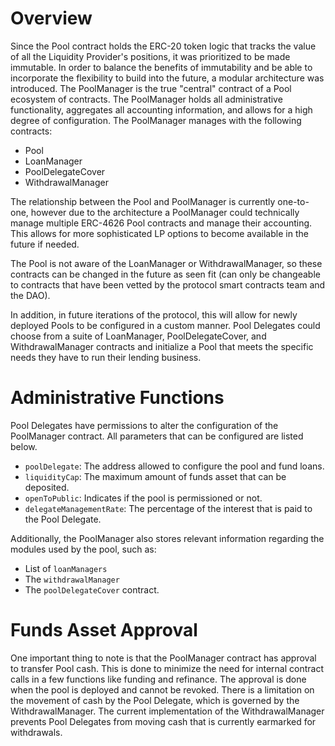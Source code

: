 # Overview

Since the Pool contract holds the ERC-20 token logic that tracks the value of all the Liquidity Provider's positions, it was prioritized to be made immutable. In order to balance the benefits of immutability and be able to incorporate the flexibility to build into the future, a modular architecture was introduced. The PoolManager is the true "central" contract of a Pool ecosystem of contracts. The PoolManager holds all administrative functionality, aggregates all accounting information, and allows for a high degree of configuration. The PoolManager manages with the following contracts:
- Pool
- LoanManager
- PoolDelegateCover
- WithdrawalManager

The relationship between the Pool and PoolManager is currently one-to-one, however due to the architecture a PoolManager could technically manage multiple ERC-4626 Pool contracts and manage their accounting. This allows for more sophisticated LP options to become available in the future if needed. 

The Pool is not aware of the LoanManager or WithdrawalManager, so these contracts can be changed in the future as seen fit (can only be changeable to contracts that have been vetted by the protocol smart contracts team and the DAO).

In addition, in future iterations of the protocol, this will allow for newly deployed Pools to be configured in a custom manner. Pool Delegates could choose from a suite of LoanManager, PoolDelegateCover, and WithdrawalManager contracts and initialize a Pool that meets the specific needs they have to run their lending business.

# Administrative Functions

Pool Delegates have permissions to alter the configuration of the PoolManager contract. All parameters that can be configured are listed below.

* `poolDelegate`: The address allowed to configure the pool and fund loans.
* `liquidityCap`: The maximum amount of funds asset that can be deposited.
* `openToPublic`: Indicates if the pool is permissioned or not.
* `delegateManagementRate`: The percentage of the interest that is paid to the Pool Delegate.

Additionally, the PoolManager also stores relevant information regarding the modules used by the pool, such as:

* List of `loanManagers`
* The `withdrawalManager`
* The `poolDelegateCover` contract.

# Funds Asset Approval

One important thing to note is that the PoolManager contract has approval to transfer Pool cash. This is done to minimize the need for internal contract calls in a few functions like funding and refinance. The approval is done when the pool is deployed and cannot be revoked. There is a limitation on the movement of cash by the Pool Delegate, which is governed by the WithdrawalManager. The current implementation of the WithdrawalManager prevents Pool Delegates from moving cash that is currently earmarked for withdrawals.
